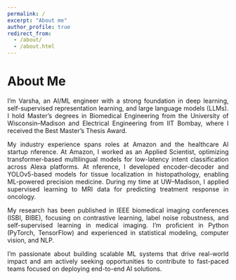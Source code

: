 ```yaml
---
permalink: /
excerpt: "About me"
author_profile: true
redirect_from: 
  - /about/
  - /about.html
---
```

<h1>About Me </h1> 
<div style='text-align: justify;'> I’m Varsha, an AI/ML engineer with a strong foundation in deep learning, self-supervised representation learning, and large language models (LLMs). I hold Master’s degrees in Biomedical Engineering from the University of Wisconsin–Madison and Electrical Engineering from IIT Bombay, where I received the Best Master’s Thesis Award.
<p>  </p>
  
<div style='text-align: justify;'> My industry experience spans roles at Amazon and the healthcare AI startup nference. At Amazon, I worked as an Applied Scientist, optimizing transformer-based multilingual models for low-latency intent classification across Alexa platforms. At nference, I developed encoder-decoder and YOLOv5-based models for tissue localization in histopathology, enabling ML-powered precision medicine. During my time at UW–Madison, I applied supervised learning to MRI data for predicting treatment response in oncology.
<p>  </p>
  
<div style='text-align: justify;'> My research has been published in IEEE biomedical imaging conferences (ISBI, BIBE), focusing on contrastive learning, label noise robustness, and self-supervised learning in medical imaging. I’m proficient in Python (PyTorch, TensorFlow) and experienced in statistical modeling, computer vision, and NLP.
<p>  </p>

<div style='text-align: justify;'> I’m passionate about building scalable ML systems that drive real-world impact and am actively seeking opportunities to contribute to fast-paced teams focused on deploying end-to-end AI solutions.
<p>  </p>
